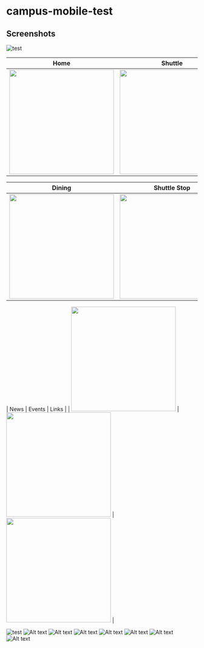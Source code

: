 # campus-mobile-test

## Screenshots
![test](https://github.com/UCSD/campus-mobile/blob/screenshots/screenshots/v5.0/ios/weather_card.png?raw=true "Weather")

| Home | Shuttle | Map |
|------|---------|-----|
| <img src="https://github.com/UCSD/campus-mobile/blob/screenshots/screenshots/v5.0/ios/weather_card.png?raw=true" width="275" /> | <img src="https://github.com/UCSD/campus-mobile/blob/screenshots/screenshots/v5.0/ios/shuttle_detail.png?raw=true" width="275" /> | <img src="https://github.com/UCSD/campus-mobile/blob/screenshots/screenshots/v5.0/ios/map.png?raw=true" width="275" /> |

| Dining | Shuttle Stop | Map |
|------|----------------|-----|
| <img src="https://github.com/UCSD/campus-mobile/blob/screenshots/screenshots/v5.0/ios/dining_detail.png?raw=true" width="275" /> | <img src="https://github.com/UCSD/campus-mobile/blob/screenshots/screenshots/v5.0/ios/shuttle_detail.png?raw=true" width="275" /> | <img src="https://github.com/UCSD/campus-mobile/blob/screenshots/screenshots/v5.0/ios/map.png?raw=true" width="275" /> |


| News | Events | Links |
| <img src="https://github.com/UCSD/campus-mobile/blob/screenshots/screenshots/v5.0/ios/news_card.png?raw=true" width="275" /> | <img src="https://github.com/UCSD/campus-mobile/blob/screenshots/screenshots/v5.0/ios/events_card.png?raw=true" width="275" /> | <img src="https://github.com/UCSD/campus-mobile/blob/screenshots/screenshots/v5.0/ios/links_card.png?raw=true" width="275" /> |





![test](https://github.com/UCSD/campus-mobile/blob/screenshots/screenshots/v5.0/ios/weather_card.png?raw=true "Weather")
![Alt text](/../screenshots/screenshots/v5.0/ios/shuttle_card.png?raw=true "Shuttle")
![Alt text](/../screenshots/screenshots/v5.0/ios/map.png?raw=true "Map")
![Alt text](/../screenshots/screenshots/v5.0/ios/dining_card.png?raw=true "Dining")
![Alt text](/../screenshots/screenshots/v5.0/ios/dining_detail.png?raw=true "Dining Detail")
![Alt text](/../screenshots/screenshots/v5.0/ios/news_card.png?raw=true "News")
![Alt text](/../screenshots/screenshots/v5.0/ios/events_card.png?raw=true "Events")
![Alt text](/../screenshots/screenshots/v5.0/ios/links_card.png?raw=true "Links")